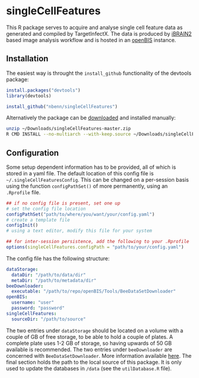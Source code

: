 # singleCellFeatures
This R package serves to acquire and analyse single cell feature data as generated and compiled by TargetInfectX. The data is produced by [iBRAIN2](http://www.infectx.org/about_us/iBRAIN2/) based image analysis workflow and is hosted in an [openBIS](http://www.targetinfectx.ch/about_us/openBIS/) instance.

## Installation
The easiest way is throught the `install_github` functionality of the devtools package:

```R
install.packages("devtools")
library(devtools)

install_github("nbenn/singleCellFeatures")
```

Alternatively the package can be [downloaded](https://github.com/nbenn/singleCellFeatures/archive/master.zip) and installed manually:

```bash
unzip ~/Downloads/singleCellFeatures-master.zip
R CMD INSTALL --no-multiarch --with-keep.source ~/Downloads/singleCellFeatures-master
```

## Configuration
Some setup dependent information has to be provided, all of which is stored in a yaml file. The default location of this config file is `~/.singleCellFeaturesConfig`. This can be changed on a per-session basis using the function `configPathSet()` of more permanently, using an `.Rprofile` file.

```R
## if no config file is present, set one up
# set the config file location
configPathSet("path/to/where/you/want/your/config.yaml")
# create a template file
configInit()
# using a text editor, modify this file for your system

## for inter-session persistence, add the following to your .Rprofile
options(singleCellFeatures.configPath = "path/to/your/config.yaml")
```

The config file has the following structure:

```yaml
dataStorage:
  dataDir: "/path/to/data/dir"
  metaDir: "/path/to/metadata/dir"
beeDownloader:
  executable: "/path/to/repo/openBIS/Tools/BeeDataSetDownloader"
openBIS:
  username: "user"
  password: "password"
singleCellFeatures:
  sourceDir: "/path/to/source"
```

The two entries under `dataStorage` should be located on a volume with a couple of GB of free storage, to be able to hold a couple of plates. A complete plate uses 1-2 GB of storage, so having upwards of 50 GB available is recommended. The two entries under `beeDownloader` are concerned with `BeeDataSetDownloader`. More information available [here](https://wiki.systemsx.ch/pages/viewpage.action?title=InfectX+Single+Cell+Data+Access&spaceKey=InfectXRTD). The final section holds the path to the local source of this package. It is only used to update the databases in `/data` (see the `utilDatabase.R` file).

